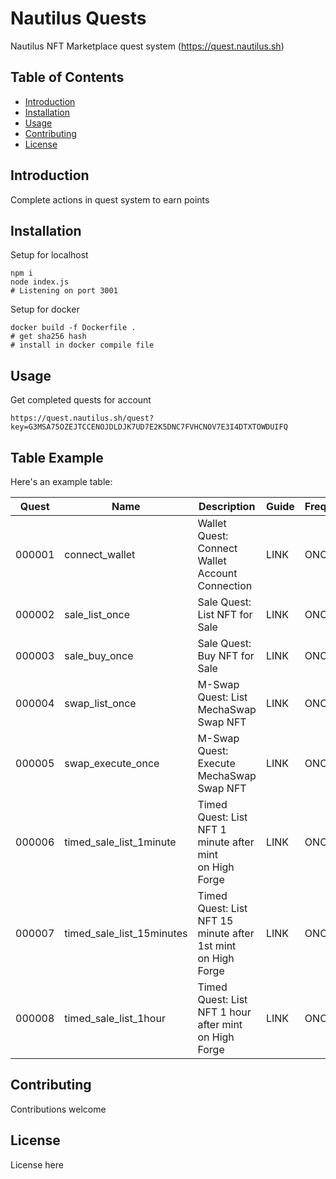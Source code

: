 # Nautilus Quests

Nautilus NFT Marketplace quest system (https://quest.nautilus.sh)

## Table of Contents

- [Introduction](#introduction)
- [Installation](#installation)
- [Usage](#usage)
- [Contributing](#contributing)
- [License](#license)

## Introduction

Complete actions in quest system to earn points

## Installation

Setup for localhost

```
npm i
node index.js
# Listening on port 3001
```

Setup for docker

```
docker build -f Dockerfile .
# get sha256 hash
# install in docker compile file
```

## Usage

Get completed quests for account

`https://quest.nautilus.sh/quest?key=G3MSA75OZEJTCCENOJDLDJK7UD7E2K5DNC7FVHCNOV7E3I4DTXTOWDUIFQ`

## Table Example

Here's an example table:

| Quest | Name | Description | Guide | Frequency |
|-----------------|-----------------|-----------------|-----------------|-----------------|
| 000001 | connect_wallet | Wallet Quest: Connect Wallet<br />Account Connection | LINK | ONCE |
| 000002 | sale_list_once | Sale Quest: List NFT for Sale | LINK | ONCE |
| 000003 | sale_buy_once | Sale Quest: Buy NFT for Sale | LINK | ONCE |
| 000004 | swap_list_once | M-Swap Quest: List MechaSwap<br />Swap NFT | LINK | ONCE |
| 000005 | swap_execute_once | M-Swap Quest: Execute MechaSwap<br />Swap NFT | LINK | ONCE |
| 000006 | timed_sale_list_1minute | Timed Quest: List NFT 1 minute after mint<br />on High Forge | LINK | ONCE |
| 000007 | timed_sale_list_15minutes | Timed Quest: List NFT 15 minute after 1st mint<br />on High Forge | LINK | ONCE |
| 000008 | timed_sale_list_1hour | Timed Quest: List NFT 1 hour after mint<br />on High Forge | LINK | ONCE |

## Contributing

Contributions welcome

## License

License here
